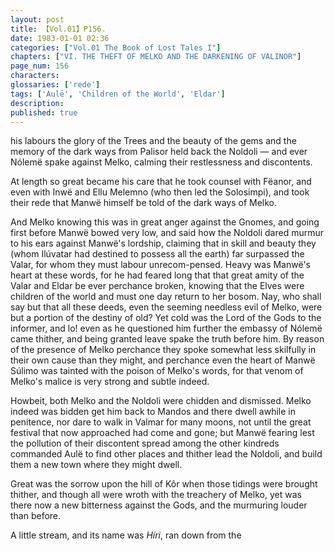 ```yaml
---
layout: post
title: 【Vol.01】P156.
date: 1983-01-01 02:36
categories: ["Vol.01 The Book of Lost Tales I"]
chapters: ["VI. THE THEFT OF MELKO AND THE DARKENING OF VALINOR"]
page_num: 156
characters: 
glossaries: ['rede']
tags: ['Aulë', 'Children of the World', 'Eldar']
description: 
published: true
---
```


<p style="text-indent: 0;">
his labours the glory of the Trees and the beauty of the gems and the memory of the dark ways from Palisor held back the Noldoli — and ever Nólemë spake against Melko, calming their restlessness and discontents.
</p>

At length so great became his care that he took counsel with Fëanor, and even with Inwë and Ellu Melemno (who then led the Solosimpi), and took their rede that Manwë himself be told of the dark ways of Melko.

And Melko knowing this was in great anger against the Gnomes, and going first before Manwë bowed very low, and said how the Noldoli dared murmur to his ears against Manwë's lordship, claiming that in skill and beauty they (whom Ilúvatar had destined to possess all the earth) far surpassed the Valar, for whom they must labour unrecom-pensed. Heavy was Manwë's heart at these words, for he had feared long that that great amity of the Valar and Eldar be ever perchance broken, knowing that the Elves were children of the world and must one day return to her bosom. Nay, who shall say but that all these deeds, even the seeming needless evil of Melko, were but a portion of the destiny of old? Yet cold was the Lord of the Gods to the informer, and lo! even as he questioned him further the embassy of Nólemë came thither, and being granted leave spake the truth before him. By reason of the presence of Melko perchance they spoke somewhat less skilfully in their own cause than they might, and perchance even the heart of Manwë Súlimo was tainted with the poison of Melko's words, for that venom of Melko's malice is very strong and subtle indeed.

Howbeit, both Melko and the Noldoli were chidden and dismissed. Melko indeed was bidden get him back to Mandos and there dwell awhile in penitence, nor dare to walk in Valmar for many moons, not until the great festival that now approached had come and gone; but Manwë fearing lest the pollution of their discontent spread among the other kindreds commanded Aulë to find other places and thither lead the Noldoli, and build them a new town where they might dwell.

Great was the sorrow upon the hill of Kôr when those tidings were brought thither, and though all were wroth with the treachery of Melko, yet was there now a new bitterness against the Gods, and the murmuring louder than before.

A little stream, and its name was <I>Híri</I>, ran down from the

